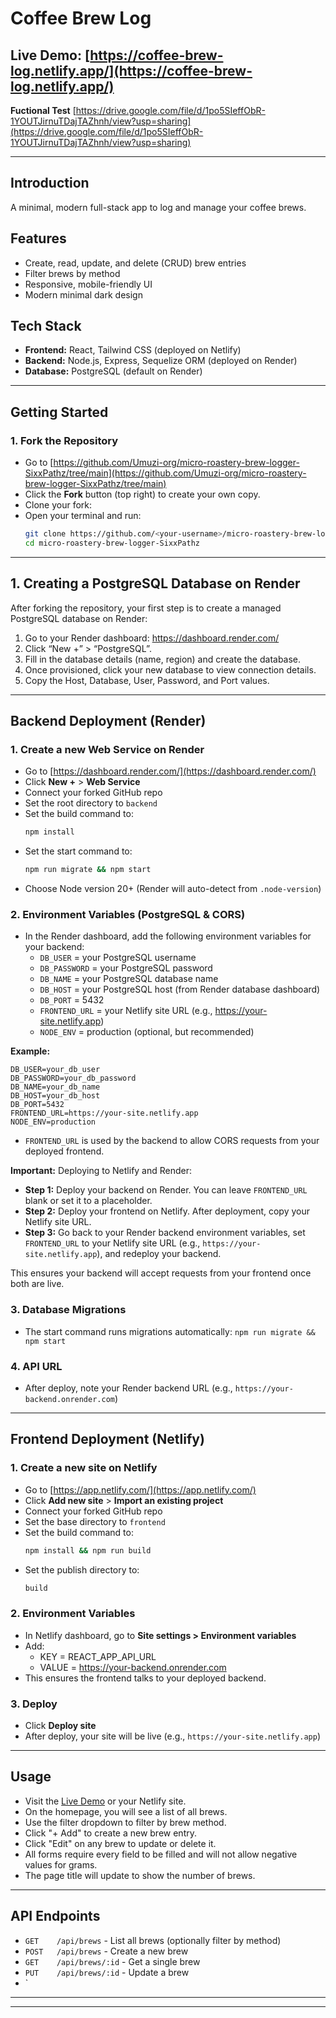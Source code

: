 # Coffee Brew Log

**Live Demo:** [https://coffee-brew-log.netlify.app/](https://coffee-brew-log.netlify.app/)
---
**Fuctional Test** [https://drive.google.com/file/d/1po5SIeffObR-1YOUTJirnuTDajTAZhnh/view?usp=sharing](https://drive.google.com/file/d/1po5SIeffObR-1YOUTJirnuTDajTAZhnh/view?usp=sharing)

---

## Introduction
A minimal, modern full-stack app to log and manage your coffee brews.

## Features
- Create, read, update, and delete (CRUD) brew entries
- Filter brews by method
- Responsive, mobile-friendly UI
- Modern minimal dark design

## Tech Stack
- **Frontend:** React, Tailwind CSS (deployed on Netlify)
- **Backend:** Node.js, Express, Sequelize ORM (deployed on Render)
- **Database:** PostgreSQL (default on Render)

---

## Getting Started

### 1. Fork the Repository
- Go to [https://github.com/Umuzi-org/micro-roastery-brew-logger-SixxPathz/tree/main](https://github.com/Umuzi-org/micro-roastery-brew-logger-SixxPathz/tree/main)
- Click the **Fork** button (top right) to create your own copy.
- Clone your fork:
- Open your terminal and run:
  ```sh
  git clone https://github.com/<your-username>/micro-roastery-brew-logger-SixxPathz.git
  cd micro-roastery-brew-logger-SixxPathz
  ```

---

## 1. Creating a PostgreSQL Database on Render

After forking the repository, your first step is to create a managed PostgreSQL database on Render:

1. Go to your Render dashboard: https://dashboard.render.com/
2. Click “New +” > “PostgreSQL”.
3. Fill in the database details (name, region) and create the database.
4. Once provisioned, click your new database to view connection details.
5. Copy the Host, Database, User, Password, and Port values.


---

## Backend Deployment (Render)

### 1. Create a new Web Service on Render
- Go to [https://dashboard.render.com/](https://dashboard.render.com/)
- Click **New +** > **Web Service**
- Connect your forked GitHub repo
- Set the root directory to `backend`
- Set the build command to:
  ```sh
  npm install
  ```
- Set the start command to:
  ```sh
  npm run migrate && npm start
  ```
- Choose Node version 20+ (Render will auto-detect from `.node-version`)

### 2. Environment Variables (PostgreSQL & CORS)

- In the Render dashboard, add the following environment variables for your backend:
  - `DB_USER` = your PostgreSQL username
  - `DB_PASSWORD` = your PostgreSQL password
  - `DB_NAME` = your PostgreSQL database name
  - `DB_HOST` = your PostgreSQL host (from Render database dashboard)
  - `DB_PORT` = 5432
  - `FRONTEND_URL` = your Netlify site URL (e.g., https://your-site.netlify.app)
  - `NODE_ENV` = production (optional, but recommended)

**Example:**
```
DB_USER=your_db_user
DB_PASSWORD=your_db_password
DB_NAME=your_db_name
DB_HOST=your_db_host
DB_PORT=5432
FRONTEND_URL=https://your-site.netlify.app
NODE_ENV=production
```
- `FRONTEND_URL` is used by the backend to allow CORS requests from your deployed frontend.

**Important:**
Deploying to Netlify and Render:

- **Step 1:** Deploy your backend on Render. You can leave `FRONTEND_URL` blank or set it to a placeholder.
- **Step 2:** Deploy your frontend on Netlify. After deployment, copy your Netlify site URL.
- **Step 3:** Go back to your Render backend environment variables, set `FRONTEND_URL` to your Netlify site URL (e.g., `https://your-site.netlify.app`), and redeploy your backend.

This ensures your backend will accept requests from your frontend once both are live.

### 3. Database Migrations
- The start command runs migrations automatically: `npm run migrate && npm start`

### 4. API URL
- After deploy, note your Render backend URL (e.g., `https://your-backend.onrender.com`)

---

## Frontend Deployment (Netlify)

### 1. Create a new site on Netlify
- Go to [https://app.netlify.com/](https://app.netlify.com/)
- Click **Add new site** > **Import an existing project**
- Connect your forked GitHub repo
- Set the base directory to `frontend`
- Set the build command to:
  ```sh
  npm install && npm run build
  ```
- Set the publish directory to:
  ```sh
  build
  ```

### 2. Environment Variables
- In Netlify dashboard, go to **Site settings > Environment variables**
- Add:
  - KEY = REACT_APP_API_URL
  - VALUE = https://your-backend.onrender.com
- This ensures the frontend talks to your deployed backend.

### 3. Deploy
- Click **Deploy site**
- After deploy, your site will be live (e.g., `https://your-site.netlify.app`)

---

## Usage
- Visit the [Live Demo](https://coffee-brew-log.netlify.app/) or your Netlify site.
- On the homepage, you will see a list of all brews.
- Use the filter dropdown to filter by brew method.
- Click "+ Add" to create a new brew entry.
- Click "Edit" on any brew to update or delete it.
- All forms require every field to be filled and will not allow negative values for grams.
- The page title will update to show the number of brews.

---

## API Endpoints
- `GET    /api/brews`         - List all brews (optionally filter by method)
- `POST   /api/brews`         - Create a new brew
- `GET    /api/brews/:id`     - Get a single brew
- `PUT    /api/brews/:id`     - Update a brew
- `
---

---
